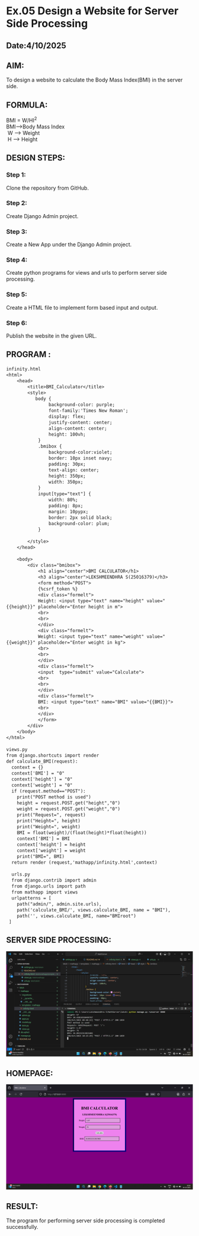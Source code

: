 # Ex.05 Design a Website for Server Side Processing
## Date:4/10/2025

## AIM:
 To design a website to calculate the Body Mass Index(BMI)  in the server side. 


## FORMULA:
BMI = W/HI<sup>2</sup>
<br> BMI-->Body Mass Index
<br> W --> Weight
<br> H --> Height

## DESIGN STEPS:

### Step 1:
Clone the repository from GitHub.

### Step 2:
Create Django Admin project.

### Step 3:
Create a New App under the Django Admin project.

### Step 4:
Create python programs for views and urls to perform server side processing.

### Step 5:
Create a HTML file to implement form based input and output.

### Step 6:
Publish the website in the given URL.

## PROGRAM :
````
infinity.html
<html>
    <head>
        <title>BMI_Calculator</title>
        <style>
           body {
                background-color: purple;
                font-family:'Times New Roman';
                display: flex;
                justify-content: center;
                align-content: center;
                height: 100vh;
            }
            .bmibox {
                background-color:violet;
                border: 10px inset navy;
                padding: 30px;
                text-align: center;
                height: 350px;
                width: 350px;
            }
            input[type="text"] {
                width: 80%;
                padding: 8px;
                margin: 10pypx;
                border: 2px solid black;
                background-color: plum;
            }

        </style>
    </head>

    <body>
        <div class="bmibox">
            <h1 align="center">BMI CALCULATOR</h1>
            <h3 align="center">LEKSHMEENDHRA S(25016379)</h3>
            <form method="POST">
            {%csrf_token %}
            <div class="formelt">
            Height: <input type="text" name="height" value="{{height}}" placeholder="Enter height in m">
            <br>
            <br>
            </div>
            <div class="formelt">
            Weight: <input type="text" name="weight" value="{{weight}}" placeholder="Enter weight in kg">
            <br>
            <br>
            </div>
            <div class="formelt">
            <input  type="submit" value="Calculate">
            <br>
            <br>
            </div>
            <div class="formelt">
            BMI: <input type="text" name="BMI" value="{{BMI}}">
            <br>
            </div>
            </form>
        </div>
    </body>
</html>

views.py
from django.shortcuts import render
def calculate_BMI(request):
  context = {}
  context['BMI'] = "0"
  context['height'] = "0"
  context['weight'] = "0"
  if (request.method=="POST"):
    print("POST method is used")
    height = request.POST.get("height","0")
    weight = request.POST.get("weight","0")
    print("Request=", request)
    print("Height=", height)
    print("Weight=", weight)
    BMI = float(weight)/(float(height)*float(height))
    context['BMI'] = BMI
    context['height'] = height
    context['weight'] = weight
    print("BMI=", BMI)
  return render (request,'mathapp/infinity.html',context)

  urls.py
  from django.contrib import admin
  from django.urls import path
  from mathapp import views
  urlpatterns = [
    path("admin/", admin.site.urls),
    path('calculate_BMI/', views.calculate_BMI, name = "BMI"),
    path('', views.calculate_BMI, name="BMIroot")
 ]
````


## SERVER SIDE PROCESSING:
![alt text](<Screenshot 2025-10-04 102552.png>)
## HOMEPAGE:
![alt text](<Screenshot 2025-10-04 102608.png>)
## RESULT:
The program for performing server side processing is completed successfully.
